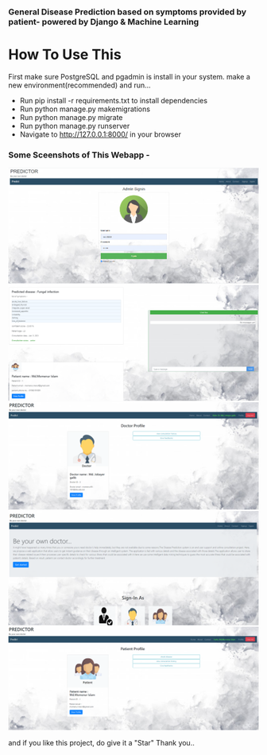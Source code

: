 ### General Disease Prediction based on symptoms provided by patient- powered by Django & Machine Learning


# How To Use This
First make sure PostgreSQL and pgadmin is install in your system.
make a new environment(recommended) and run...

- Run pip install -r requirements.txt to install dependencies
- Run python manage.py makemigrations
- Run python manage.py migrate
- Run python manage.py runserver
- Navigate to http://127.0.0.1:8000/ in your browser

### Some Sceenshots of This Webapp -

![](https://github.com/momenurmaruf2742/Disease_prediction/blob/master/screenshots/admin.PNG)
![](https://github.com/momenurmaruf2742/Disease_prediction/blob/master/screenshots/consult%20ui.PNG)
![](https://github.com/momenurmaruf2742/Disease_prediction/blob/master/screenshots/d%20profile.PNG)
![](https://github.com/momenurmaruf2742/Disease_prediction/blob/master/screenshots/home%20page.PNG)
![](https://github.com/momenurmaruf2742/Disease_prediction/blob/master/screenshots/p%20profile.PNG)



and if you like this project, do give it a "Star" Thank you..
